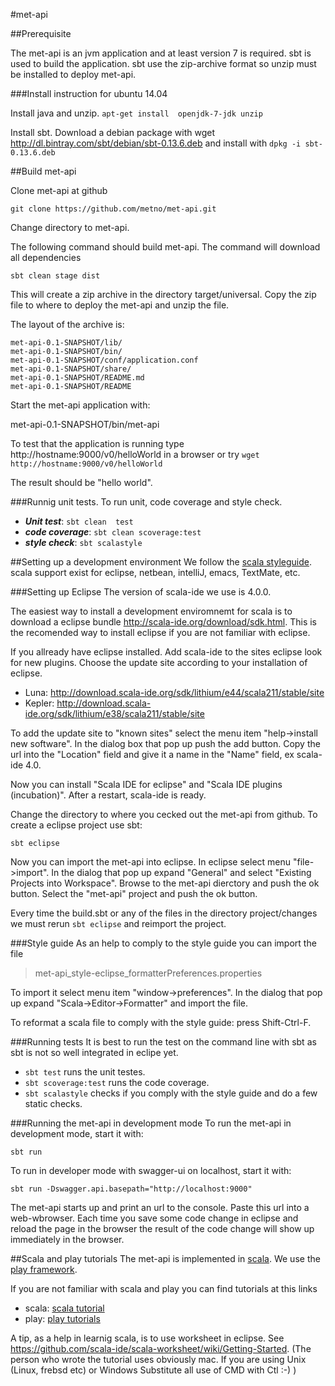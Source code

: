 #met-api

##Prerequisite

The met-api is an jvm application and at least version 7 is required.
sbt is used to build the application. sbt use the zip-archive format
so unzip must be installed to deploy met-api.

###Install instruction for ubuntu 14.04

Install java and unzip.  `apt-get install  openjdk-7-jdk unzip`

Install sbt.
Download a debian package with wget http://dl.bintray.com/sbt/debian/sbt-0.13.6.deb and
install with `dpkg -i sbt-0.13.6.deb`


##Build met-api

Clone met-api at github

`git clone https://github.com/metno/met-api.git`

Change directory to met-api.

The following command should build met-api.
The command will download all dependencies

`sbt clean stage dist`

This will create a zip archive in the directory target/universal.
Copy the zip file to where to deploy the met-api and unzip the file.

The layout of the archive is:

```
met-api-0.1-SNAPSHOT/lib/
met-api-0.1-SNAPSHOT/bin/
met-api-0.1-SNAPSHOT/conf/application.conf
met-api-0.1-SNAPSHOT/share/
met-api-0.1-SNAPSHOT/README.md
met-api-0.1-SNAPSHOT/README
```
Start the met-api application with:

met-api-0.1-SNAPSHOT/bin/met-api

To test that the application is running type
http://hostname:9000/v0/helloWorld in a browser or
try `wget http://hostname:9000/v0/helloWorld`

The result should be "hello world".

###Runnig unit tests.
To run unit, code coverage and style check.

  * **_Unit test_**:   `sbt clean  test`
  * **_code coverage_**:  `sbt clean scoverage:test`
  * **_style check_**: `sbt scalastyle`

##Setting up a development environment
We follow the [scala styleguide](http://docs.scala-lang.org/style/ "scala-lang Homepage").
scala support exist for eclipse, netbean, intelliJ, emacs, TextMate, etc.

###Setting up Eclipse
The version of scala-ide we use is 4.0.0.

The easiest way to install a development enviromnemt for scala is to download
a eclipse bundle http://scala-ide.org/download/sdk.html. This is the
recomended way to install eclipse if you are not familiar with eclipse.

If you allready have eclipse installed. Add scala-ide to the sites eclipse look
for new plugins. Choose the update site according to your installation of eclipse.

  * Luna: http://download.scala-ide.org/sdk/lithium/e44/scala211/stable/site
  * Kepler: http://download.scala-ide.org/sdk/lithium/e38/scala211/stable/site

To add the update site to "known sites" select the menu item "help->install new software".
In the dialog box that pop up push the add button. Copy the url into the "Location"
field and give it a name in the "Name" field, ex scala-ide 4.0.

Now you can install "Scala IDE for eclipse" and "Scala IDE plugins (incubation)".
After a restart, scala-ide is ready.


Change the directory to where you cecked out the met-api from github. To create a
eclipse project use sbt:

   `sbt eclipse`

Now you can import the met-api into eclipse. In eclipse select menu "file->import".
In the dialog that pop up expand "General" and select "Existing Projects into Workspace".
Browse to the met-api dierctory and push the ok button. Select the "met-api"
project and push the ok button.

Every time the build.sbt or any of the files in the directory project/changes we
must rerun `sbt eclipse` and reimport the project.

###Style guide
As an help to comply to the style guide you can import the file

>met-api_style-eclipse_formatterPreferences.properties

To import it select menu item "window->preferences". In the dialog that pop up expand
"Scala->Editor->Formatter" and import the file.

To reformat a scala file to comply with the style guide: press Shift-Ctrl-F.

###Running tests
It is best to run the test on the command line with sbt as sbt is not so well integrated
in eclipe yet.

  * `sbt test` runs the unit testes.
  * `sbt scoverage:test` runs the code coverage.
  * `sbt scalastyle` checks if you comply with the style guide and do a few static checks.

###Running the met-api in development mode
To run the met-api in development mode, start it with:

`sbt run`

To run in developer mode with swagger-ui on localhost, start it with:

`sbt run -Dswagger.api.basepath="http://localhost:9000"`

The met-api starts up and print an url to the console. Paste this url into a web-wbrowser.
Each time you save some code change in eclipse and reload the page in the browser the
result of the code change will show up immediately in the browser.

##Scala and play tutorials
The met-api is implemented in [scala](http://scala-lang.org/ "scala homepage").
We use the [play framework](https://playframework.com/ "play homepage").

If you are not familiar with scala and play you can find tutorials at this links

  * scala: [scala tutorial](http://docs.scala-lang.org/tutorials/?_ga=1.146110064.575812132.1320647231)
  * play: [play tutorials](https://playframework.com/documentation/2.3.x/Tutorials)

A tip, as a help in learnig scala, is to use worksheet in eclipse.
See https://github.com/scala-ide/scala-worksheet/wiki/Getting-Started.
(The person who wrote the tutorial uses obviously mac. If you are using Unix
(Linux, frebsd etc) or  Windows Substitute all use of CMD with Ctl :-) )
